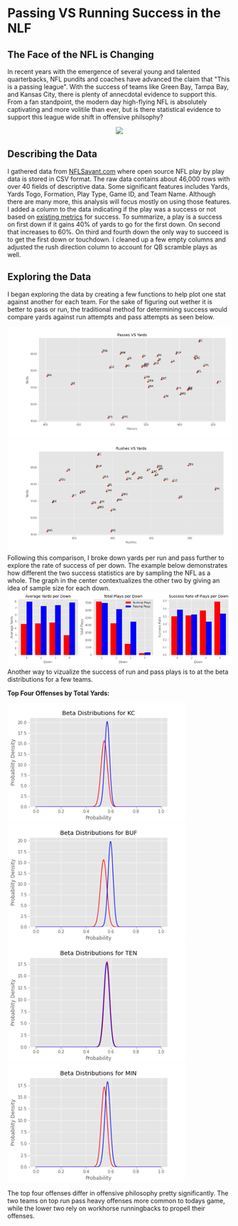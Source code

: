 # Passing VS Running Success in the NLF

## The Face of the NFL is Changing
In recent years with the emergence of several young and talented quarterbacks, NFL pundits and coaches have advanced the claim that "This is a passing league". With the success of teams like Green Bay, Tampa Bay, and Kansas City, there is plenty of annecdotal evidence to support this. From a fan standpoint, the modern day high-flying NFL is absolutely captivating and more volitile than ever, but is there statistical evidence to support this league wide shift in offensive philsophy?

<div align="center">
<img width="1200" src="https://media.pff.com/2020/07/quarterback-rankings.png?w=956&h=538">
</div>

## Describing the Data
I gathered data from [NFLSavant.com](http://nflsavant.com/about.php) where open source NFL play by play data is stored in CSV format. The raw data contains about 46,000 rows with over 40 fields of descriptive data. Some significant features includes Yards, Yards Togo, Formation, Play Type, Game ID, and Team Name. Although there are many more, this analysis will focus mostly on using those features. I added a column to the data indicating if the play was a success or not based on [existing metrics](https://www.sharpfootballstats.com/basics-and-faq.html) for success. To summarize, a play is a success on first down if it gains 40% of yards to go for the first down. On second that increases to 60%. On third and fourth down the only way to succeed is to get the first down or touchdown. I cleaned up a few empty columns and adjusted the rush direction column to account for QB scramble plays as well.

## Exploring the Data
I began exploring the data by creating a few functions to help plot one stat against another for each team. For the sake of figuring out wether it is better to pass or run, the traditional method for determining success would compare yards against run attempts and pass attempts as seen below.
<div align="right">
  <img src="images/PassesVSYardsPerTeam.png">
  <img src="images/RushesVSYardsPerTeam.png">
</div>
Following this comparison, I broke down yards per run and pass further to explore the rate of success of per down. The example below demonstrates how different the two success statistics are by sampling the NFL as a whole. The graph in the center contextualizes the other two by giving an idea of sample size for each down.
<div align='center'>
  <img src='images/Three Graph Summary.png'>
</div>
Another way to vizualize the success of run and pass plays is to at the beta distributions for a few teams.  

**Top Four Offenses by Total Yards:**

<p float='center'>
<img width="400" src='images/RushPassDistributions/RushPassDistributionKC.png'><img width="400" src='images/RushPassDistributions/RushPassDistributionBUF.png'><img width="400" src='images/RushPassDistributions/RushPassDistributionTEN.png'><img width="400" src='images/RushPassDistributions/RushPassDistributionMIN.png'>
</p>
The top four offenses differ in offensive philosophy pretty significantly. The two teams on top run pass heavy offenses more common to todays game, while the lower two rely on workhorse runningbacks to propell their offenses.
